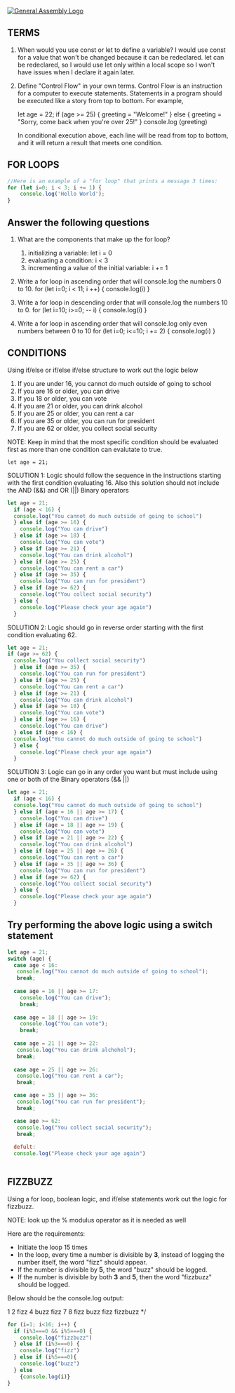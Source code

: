[![General Assembly Logo](https://camo.githubusercontent.com/1a91b05b8f4d44b5bbfb83abac2b0996d8e26c92/687474703a2f2f692e696d6775722e636f6d2f6b6538555354712e706e67)](https://generalassemb.ly/education/web-development-immersive)


## TERMS 

1. When would you use const or let to define a variable? 
   I would use const for a value that won't be changed because it can be redeclared. 
   let can be redeclared, so I would use let only within a local scope so I won't have issues when I declare it again later.


2. Define "Control Flow" in your own terms.
   Control Flow is an instruction for a computer to execute statements. Statements in a program should be executed like a story from top to bottom. 
   For example, 
   
   let age = 22;
   if (age >= 25) {
     greeting = "Welcome!"
   } else {
     greeting = "Sorry, come back when you're over 25!"
   }
   console.log (greeting)

   In conditional execution above, each line will be read from top to bottom, and it will return a result that meets one condition. 

## FOR LOOPS


```js
//Here is an example of a "for loop" that prints a message 3 times:
for (let i=0; i < 3; i += 1) {
	console.log('Hello World');
}
```
## Answer the following questions
1. What are the components that make up the for loop? 
   1) initializing a variable: let i = 0
   2) evaluating a condition: i < 3
   3) incrementing a value of the initial variable: i += 1

2. Write a for loop in ascending order that will console.log the numbers 0 to 10.
   for (let i=0; i < 11; i ++) {
     console.log(i)
   }

3. Write a for loop in descending order that will console.log the numbers 10 to 0.
   for (let i=10; i>=0; -- i) {
     console.log(i)
   }

4. Write a for loop in ascending order that will console.log only even numbers between 0 to 10
   for (let i=0; i<=10; i += 2) {
     console.log(i)
   }

## CONDITIONS

Using if/else or if/else if/else structure to work out the logic below

1) If you are under 16, you cannot do much outside of going to school
2) If you are 16 or older, you can drive
3) If you 18 or older, you can vote
4) If you are 21 or older, you can drink alcohol
5) If you are 25 or older, you can rent a car
6) If you are 35 or older, you can run for president
7) If you are 62 or older, you collect social security 

 NOTE: Keep in mind that the most specific condition should be evaluated first as more than one condition can evalutate to true.

```let age = 21;```


SOLUTION 1: Logic should follow the sequence in the instructions starting with the first condition evaluating 16. 
Also this solution should not include the AND (&&) and OR (||) Binary operators

```js
let age = 21;
  if (age < 16) {
  console.log("You cannot do much outside of going to school")
  } else if (age >= 16) {
    console.log("You can drive")
  } else if (age >= 18) {
    console.log("You can vote")
  } else if (age >= 21) {
    console.log("You can drink alcohol")     
  } else if (age >= 25) {
    console.log("You can rent a car")
  } else if (age >= 35) {
    console.log("You can run for president")
  } else if (age >= 62) {
    console.log("You collect social security")
  } else {
    console.log("Please check your age again")
  }
```

SOLUTION 2: Logic should go in reverse order starting with the first condition evaluating 62. 
```js
let age = 21;
if (age >= 62) {
  console.log("You collect social security")
  } else if (age >= 35) {
    console.log("You can run for president")  
  } else if (age >= 25) {
    console.log("You can rent a car")
  } else if (age >= 21) {
    console.log("You can drink alcohol")     
  } else if (age >= 18) {
    console.log("You can vote")
  } else if (age >= 16) {
    console.log("You can drive")
  } else if (age < 16) {
  console.log("You cannot do much outside of going to school")
  } else {
    console.log("Please check your age again")
  }
```

SOLUTION 3: Logic can go in any order you want but must include using one or both of the Binary operators (&& ||)
```js
let age = 21;
  if (age < 16) {
  console.log("You cannot do much outside of going to school")
  } else if (age = 16 || age >= 17) {
    console.log("You can drive")
  } else if (age = 18 || age >= 19) {
    console.log("You can vote")
  } else if (age = 21 || age >= 22) {
    console.log("You can drink alcohol")     
  } else if (age = 25 || age >= 26) {
    console.log("You can rent a car")
  } else if (age = 35 || age >= 36) {
    console.log("You can run for president")
  } else if (age >= 62) {
    console.log("You collect social security")
  } else {
    console.log("Please check your age again")
  }
```

## Try performing the above logic using a switch statement
```js
let age = 21;
switch (age) {
  case age < 16:
   console.log("You cannot do much outside of going to school");
   break;
  
  case age = 16 || age >= 17:
    console.log("You can drive");
    break;
  
  case age = 18 || age >= 19:
    console.log("You can vote");
    break;
  
  case age = 21 || age >= 22:
   console.log("You can drink alchohol");
   break;
  
  case age = 25 || age >= 26:
   console.log("You can rent a car");
   break;

  case age = 35 || age >= 36:
   console.log("You can run for president");
   break;

  case age >= 62:
   console.log("You collect social security");
   break;
  
  defult:
  console.log("Please check your age again")
   
```

## FIZZBUZZ
Using a for loop, boolean logic, and if/else statements work
out the logic for fizzbuzz.  

NOTE: look up the % modulus operator as it is needed as well

Here are the requirements:
- Initiate the loop 15 times
- In the loop, every time a number is divisible by **3**, 
  instead of logging the number itself, the word "fizz" should appear.
- If the number is divisible by **5**, the word "buzz" should be logged.
- If the number is divisible by both **3** and **5**, then the word "fizzbuzz" should be logged.

Below should be the console.log output:

1
2
fizz
4
buzz
fizz
7
8
fizz
buzz
fizz
fizzbuzz
*/

```js
for (i=1; i<16; i++) {
  if (i%3===0 && i%5===0) {
    console.log("fizzbuzz")
  } else if (i%3===0) {
    console.log("fizz")
  } else if (i%5===0){
    console.log("buzz")
  } else 
    {console.log(i)}
}
```


